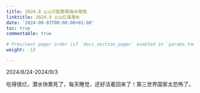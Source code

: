 ```yaml
---
title: 2024.8 🇪🇬只能靠喝海水喝饱
linktitle: 2024.9 🇪🇬红海潜水
date: '2024-09-03T00:00:00+01:00'
toc: true
commentable: true

# Prev/next pager order (if `docs_section_pager` enabled in `params.toml`)
weight: -13

---
```


2024/8/24-2024/9/3

吃得很烂，潜水快累死了，每天睡觉，还好活着回来了！第三世界国家太恐怖了。
